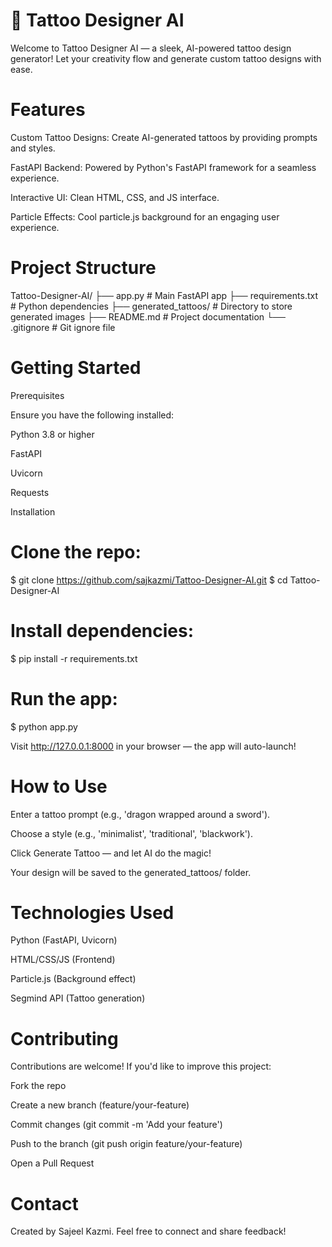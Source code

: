 # 🎨 Tattoo Designer AI

Welcome to Tattoo Designer AI — a sleek, AI-powered tattoo design generator! Let your creativity flow and generate custom tattoo designs with ease.

# Features

Custom Tattoo Designs: Create AI-generated tattoos by providing prompts and styles.

FastAPI Backend: Powered by Python's FastAPI framework for a seamless experience.

Interactive UI: Clean HTML, CSS, and JS interface.

Particle Effects: Cool particle.js background for an engaging user experience.

# Project Structure

Tattoo-Designer-AI/
├── app.py                     # Main FastAPI app
├── requirements.txt           # Python dependencies
├── generated_tattoos/         # Directory to store generated images
├── README.md                  # Project documentation
└── .gitignore                 # Git ignore file

# Getting Started

Prerequisites

Ensure you have the following installed:

Python 3.8 or higher

FastAPI

Uvicorn

Requests

Installation

# Clone the repo:

$ git clone https://github.com/sajkazmi/Tattoo-Designer-AI.git
$ cd Tattoo-Designer-AI

# Install dependencies:

$ pip install -r requirements.txt

# Run the app:

$ python app.py

Visit http://127.0.0.1:8000 in your browser — the app will auto-launch!

# How to Use

Enter a tattoo prompt (e.g., 'dragon wrapped around a sword').

Choose a style (e.g., 'minimalist', 'traditional', 'blackwork').

Click Generate Tattoo — and let AI do the magic!

Your design will be saved to the generated_tattoos/ folder.

# Technologies Used

Python (FastAPI, Uvicorn)

HTML/CSS/JS (Frontend)

Particle.js (Background effect)

Segmind API (Tattoo generation)

# Contributing

Contributions are welcome! If you'd like to improve this project:

Fork the repo

Create a new branch (feature/your-feature)

Commit changes (git commit -m 'Add your feature')

Push to the branch (git push origin feature/your-feature)

Open a Pull Request

# Contact

Created by Sajeel Kazmi. Feel free to connect and share feedback!

